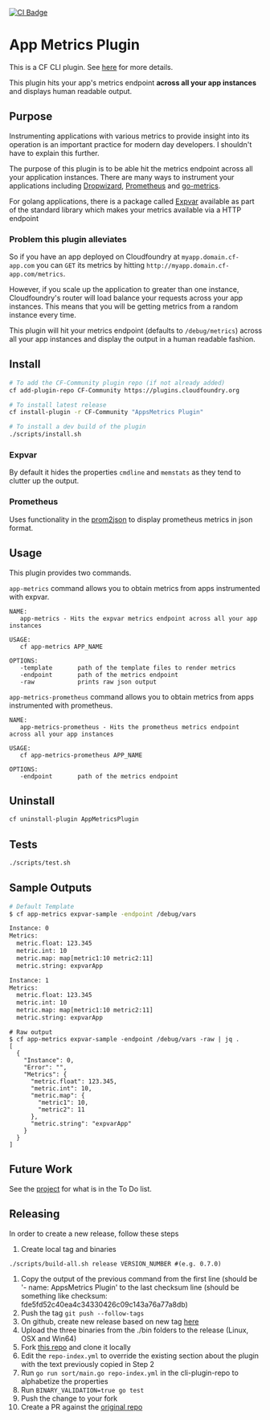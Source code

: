 [![CI Badge][ci-badge]][ci-badge-link]
# App Metrics Plugin

This is a CF CLI plugin. See [here][cf-cli] for more details.

This plugin hits your app's metrics endpoint **across all your app instances** and displays human readable output.

## Purpose
Instrumenting applications with various metrics to provide insight into its operation is an important practice for
modern day developers. I shouldn't have to explain this further.


The purpose of this plugin is to be able hit the metrics endpoint across all your application instances.
There are many ways to instrument your applications including [Dropwizard][dropwizard], [Prometheus][prometheus] and
[go-metrics][godropwizard].


For golang applications, there is a package called [Expvar][expvar] available as part of the standard library which
makes your metrics available via a HTTP endpoint

### Problem this plugin alleviates

So if you have an app deployed on Cloudfoundry at `myapp.domain.cf-app.com` you can `GET` its metrics by hitting
`http://myapp.domain.cf-app.com/metrics`.

However, if you scale up the application to greater than one instance, Cloudfoundry's router will load balance your requests across
your app instances. This means that you will be getting metrics from a random instance every time.


This plugin will hit your metrics endpoint (defaults to `/debug/metrics`) across all your app instances and display the
output in a human readable fashion.

## Install
```bash
# To add the CF-Community plugin repo (if not already added)
cf add-plugin-repo CF-Community https://plugins.cloudfoundry.org

# To install latest release
cf install-plugin -r CF-Community "AppsMetrics Plugin"

# To install a dev build of the plugin
./scripts/install.sh
```

### Expvar

By default it hides the properties `cmdline` and `memstats` as they tend to clutter up the output.

### Prometheus

Uses functionality in the [prom2json][p2j] to display prometheus metrics in json format.

## Usage

This plugin provides two commands.

`app-metrics` command allows you to obtain metrics from apps instrumented with expvar.
```
NAME:
   app-metrics - Hits the expvar metrics endpoint across all your app instances

USAGE:
   cf app-metrics APP_NAME

OPTIONS:
   -template       path of the template files to render metrics
   -endpoint       path of the metrics endpoint
   -raw            prints raw json output

```

`app-metrics-prometheus` command allows you to obtain metrics from apps instrumented with prometheus.

```
NAME:
   app-metrics-prometheus - Hits the prometheus metrics endpoint across all your app instances

USAGE:
   cf app-metrics-prometheus APP_NAME

OPTIONS:
   -endpoint       path of the metrics endpoint
```

## Uninstall

```bash
cf uninstall-plugin AppMetricsPlugin
```

## Tests

```bash
./scripts/test.sh
```

## Sample Outputs
```bash
# Default Template
$ cf app-metrics expvar-sample -endpoint /debug/vars

Instance: 0
Metrics:
  metric.float: 123.345
  metric.int: 10
  metric.map: map[metric1:10 metric2:11]
  metric.string: expvarApp

Instance: 1
Metrics:
  metric.float: 123.345
  metric.int: 10
  metric.map: map[metric1:10 metric2:11]
  metric.string: expvarApp
```
```
# Raw output
$ cf app-metrics expvar-sample -endpoint /debug/vars -raw | jq .
[
  {
    "Instance": 0,
    "Error": "",
    "Metrics": {
      "metric.float": 123.345,
      "metric.int": 10,
      "metric.map": {
        "metric1": 10,
        "metric2": 11
      },
      "metric.string": "expvarApp"
    }
  }
]
```

## Future Work

See the [project][project] for what is in the To Do list.


## Releasing

In order to create a new release, follow these steps

1. Create local tag and binaries
  ```
  ./scripts/build-all.sh release VERSION_NUMBER #(e.g. 0.7.0)
  ```
1. Copy the output of the previous command from the first line (should be '- name: AppsMetrics Plugin' to the last checksum line (should be something like checksum: fde5fd52c40ea4c34330426c09c143a76a77a8db)
1. Push the tag `git push --follow-tags`
1. On github, create new release based on new tag [here](https://github.com/wfernandes/app-metrics-plugin/releases/new)
1. Upload the three binaries from the ./bin folders to the release (Linux, OSX and Win64)
1. Fork [this repo](https://github.com/cloudfoundry-incubator/cli-plugin-repo) and clone it locally
1. Edit the `repo-index.yml` to override the existing section about the plugin with the text previously copied in Step 2
1. Run `go run sort/main.go repo-index.yml` in the cli-plugin-repo to alphabetize the properties
1. Run `BINARY_VALIDATION=true go test`
1. Push the change to your fork
1. Create a PR against the [original repo](https://github.com/cloudfoundry-incubator/cli-plugin-repo/compare)


[ci-badge-link]:    https://travis-ci.org/wfernandes/app-metrics-plugin
[ci-badge]:         https://travis-ci.org/wfernandes/app-metrics-plugin.svg?branch=master
[cf-cli]:           https://docs.cloudfoundry.org/cf-cli/develop-cli-plugins.html
[dropwizard]:       http://metrics.dropwizard.io/3.2.3/
[prometheus]:       https://prometheus.io/docs/practices/instrumentation/
[expvar]:           https://golang.org/pkg/expvar/
[godropwizard]:     https://github.com/rcrowley/go-metrics
[project]:          https://github.com/wfernandes/app-metrics-plugin/projects/1
[p2j]:              https://github.com/prometheus/prom2json